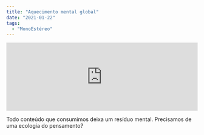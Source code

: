 ```yaml
---
title: "Aquecimento mental global"
date: "2021-01-22"
tags: 
  - "MonoEstéreo"
---
```


<iframe src="https://anchor.fm/monoestereo/embed/episodes/Aquecimento-mental-global-ek83ci" height="180px" width="100%" frameborder="0" scrolling="no" style="width:100%; height:180px;"></iframe>

Todo conteúdo que consumimos deixa um resíduo mental. Precisamos de uma ecologia do pensamento?
